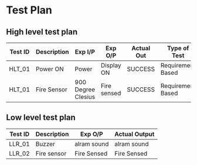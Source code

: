# Test Plan 
## High level test plan
|Test ID | Description | Exp I/P | Exp O/P | Actual Out | Type of Test
|--------|-------------|---------|---------|------------|-------------
| HLT_01 | Power ON | Power | Display ON | SUCCESS | Requirement Based 
| HLT_01 | Fire Sensor | 900 Degree Clesius | Fire sensed | SUCCESS | Requirement Based 


## Low level test plan

|Test ID | Description | Exp O/P | Actual Output |
|--------|-------------|---------|---------------|
| LLR_01 | Buzzer | alram sound | alram sound |
| LLR_02 | Fire sensor | Fire Sensed  | Fire Sensed |

